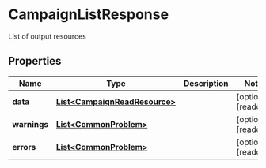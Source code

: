 

# CampaignListResponse

List of output resources

## Properties

| Name | Type | Description | Notes |
|------------ | ------------- | ------------- | -------------|
|**data** | [**List&lt;CampaignReadResource&gt;**](CampaignReadResource.md) |  |  [optional] [readonly] |
|**warnings** | [**List&lt;CommonProblem&gt;**](CommonProblem.md) |  |  [optional] [readonly] |
|**errors** | [**List&lt;CommonProblem&gt;**](CommonProblem.md) |  |  [optional] [readonly] |



